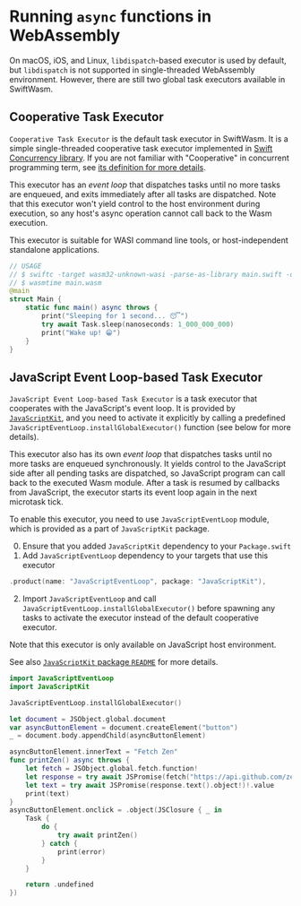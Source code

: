 # Running `async` functions in WebAssembly

On macOS, iOS, and Linux, `libdispatch`-based executor is used by default, but `libdispatch` is not supported in single-threaded WebAssembly environment.
However, there are still two global task executors available in SwiftWasm.

## Cooperative Task Executor

`Cooperative Task Executor` is the default task executor in SwiftWasm. It is a simple single-threaded cooperative task executor implemented in [Swift Concurrency library](https://github.com/apple/swift/blob/0c67ce64874d83b2d4f8d73b899ee58f2a75527f/stdlib/public/Concurrency/CooperativeGlobalExecutor.inc).
If you are not familiar with "Cooperative" in concurrent programming term, see [its definition for more details](https://en.wikipedia.org/wiki/Cooperative_multitasking).

This executor has an *event loop* that dispatches tasks until no more tasks are enqueued, and exits immediately after all tasks are dispatched.
Note that this executor won't yield control to the host environment during execution, so any host's async operation cannot call back to the Wasm execution.

This executor is suitable for WASI command line tools, or host-independent standalone applications.

```swift
// USAGE
// $ swiftc -target wasm32-unknown-wasi -parse-as-library main.swift -o main.wasm
// $ wasmtime main.wasm
@main
struct Main {
    static func main() async throws {
        print("Sleeping for 1 second... 😴")
        try await Task.sleep(nanoseconds: 1_000_000_000)
        print("Wake up! 😁")
    }
}
```

## JavaScript Event Loop-based Task Executor

`JavaScript Event Loop-based Task Executor` is a task executor that cooperates with the JavaScript's event loop. It is provided by [`JavaScriptKit`](https://github.com/swiftwasm/JavaScriptKit), and you need to activate it explicitly by calling a predefined `JavaScriptEventLoop.installGlobalExecutor()` function (see below for more details).

This executor also has its own *event loop* that dispatches tasks until no more tasks are enqueued synchronously.
It yields control to the JavaScript side after all pending tasks are dispatched, so JavaScript program can call back to the executed Wasm module.
After a task is resumed by callbacks from JavaScript, the executor starts its event loop again in the next microtask tick.

To enable this executor, you need to use `JavaScriptEventLoop` module, which is provided as a part of `JavaScriptKit` package.

0. Ensure that you added `JavaScriptKit` dependency to your `Package.swift`
1. Add `JavaScriptEventLoop` dependency to your targets that use this executor

```swift
.product(name: "JavaScriptEventLoop", package: "JavaScriptKit"),
```
2. Import `JavaScriptEventLoop` and call `JavaScriptEventLoop.installGlobalExecutor()` before spawning any tasks to activate the executor instead of the default cooperative executor.

Note that this executor is only available on JavaScript host environment.

See also [`JavaScriptKit` package `README`](https://github.com/swiftwasm/JavaScriptKit/#asyncawait) for more details.

```swift
import JavaScriptEventLoop
import JavaScriptKit

JavaScriptEventLoop.installGlobalExecutor()

let document = JSObject.global.document
var asyncButtonElement = document.createElement("button")
_ = document.body.appendChild(asyncButtonElement)

asyncButtonElement.innerText = "Fetch Zen"
func printZen() async throws {
    let fetch = JSObject.global.fetch.function!
    let response = try await JSPromise(fetch("https://api.github.com/zen").object!)!.value
    let text = try await JSPromise(response.text().object!)!.value
    print(text)
}
asyncButtonElement.onclick = .object(JSClosure { _ in
    Task {
        do {
            try await printZen()
        } catch {
            print(error)
        }
    }

    return .undefined
})
```
